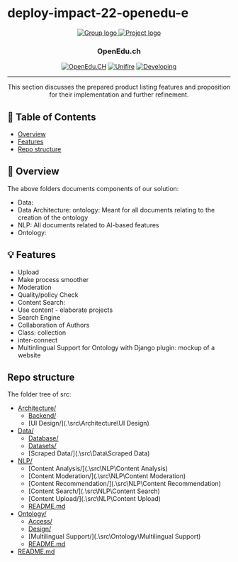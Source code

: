 # deploy-impact-22-openedu-e
<p align="center">
  <a href="" rel="noopener">
 <img src="https://user-images.githubusercontent.com/37207832/202691843-84df34e0-180e-40ee-b70d-5a2b37bb5ea2.png" alt="Group logo">
 <img src="https://user-images.githubusercontent.com/37207832/199510757-5fde0b18-bd73-49bc-8c32-1a8827dcdf81.png" alt="Project logo">


</a>
</p>
<h3 align="center">OpenEdu.ch</h3>

<div align="center">

  [![OpenEdu.CH](https://img.shields.io/badge/project-OpenEdu-orange.svg)](http://openedu.ch) 
  [![Unifire](https://img.shields.io/badge/team-Unifire-orange.svg)](http://openedu.ch) 
  [![Developing](https://img.shields.io/badge/status-Dev-orange.svg)](http://openedu.ch) 

</div>

---

<p align="center"> 
This section discusses the prepared product listing features and proposition for their implementation and further refinement.  
  <br> 
</p>

## 📝 Table of Contents
- [Overview](#overview)
- [Features](#features)
- [Repo structure](#repostructure)

## 🧐 Overview <a name = "overview"></a>
The above folders documents components of our solution: 
- Data:
- Data Architecture: ontology: Meant for all documents relating to the creation of the ontology
- NLP: All documents related to AI-based features
- Ontology: 

## 💡 Features <a name = "features"></a>
- Upload
- Make process smoother
- Moderation
- Quality/policy Check
- Content Search:
- Use content - elaborate projects
- Search Engine
- Collaboration of Authors
- Class: collection
- inter-connect
- Multinlingual Support for Ontology with Django plugin: mockup of a website


## Repo structure <a name="repostructure"></a>

The folder tree of src: 

* [Architecture/](.\src\Architecture)
  * [Backend/](.\src\Architecture\Backend)
  * [UI Design/](.\src\Architecture\UI Design)
* [Data/](.\src\Data)
  * [Database/](.\src\Data\Database)
  * [Datasets/](.\src\Data\Datasets)
  * [Scraped Data/](.\src\Data\Scraped Data)
* [NLP/](.\src\NLP)
  * [Content Analysis/](.\src\NLP\Content Analysis)
  * [Content Moderation/](.\src\NLP\Content Moderation)
  * [Content Recommendation/](.\src\NLP\Content Recommendation)
  * [Content Search/](.\src\NLP\Content Search)
  * [Content Upload/](.\src\NLP\Content Upload)
  * [README.md](.\src\NLP\README.md)
* [Ontology/](.\src\Ontology)
  * [Access/](.\src\Ontology\Access)
  * [Design/](.\src\Ontology\Design)
  * [Multilingual Support/](.\src\Ontology\Multilingual Support)
  * [README.md](.\src\Ontology\README.md)
* [README.md](.\src\README.md)
